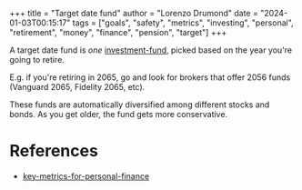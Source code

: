 +++
title = "Target date fund"
author = "Lorenzo Drumond"
date = "2024-01-03T00:15:17"
tags = ["goals",  "safety",  "metrics",  "investing",  "personal",  "retirement",  "money",  "finance",  "pension",  "target"]
+++


A target date fund is _one_ [investment-fund](/wiki/investment-fund/), picked based on the year you're going to retire.

E.g. if you're retiring in 2065, go and look for brokers that offer 2056 funds (Vanguard 2065, Fidelity 2065, etc).

These funds are automatically diversified among different stocks and bonds. As you get older, the fund gets more conservative.

# References
- [key-metrics-for-personal-finance](/wiki/key-metrics-for-personal-finance/)
